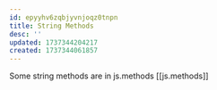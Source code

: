 ```yaml
---
id: epyyhv6zqbjyvnjoqz0tnpn
title: String Methods
desc: ''
updated: 1737344204217
created: 1737344061857
---
```

Some string methods are in js.methods
[[js.methods]]